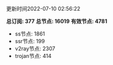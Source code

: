 更新时间2022-07-10 02:56:22

**总订阅: 377**
**总节点: 16019**
**有效节点: 4781**
- ss节点: 1861
- ssr节点: 199
- v2ray节点: 2307
- trojan节点: 414
